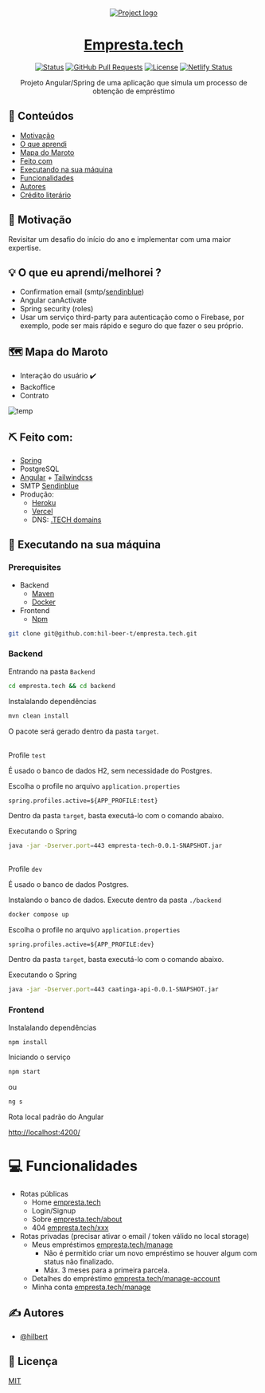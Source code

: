 <br>

<p align="center">
  <a href="" rel="noopener">
 <img src="https://user-images.githubusercontent.com/52302576/192434506-25f89576-c7dd-4ffd-bb8f-93e84fb4b839.png" alt="Project logo"></a>
</p>
<h1 align="center"><a href="https://empresta.tech/">Empresta.tech</a></h1>

<div align="center">

[![Status](https://img.shields.io/badge/status-active-success.svg)]()
[![GitHub Pull Requests](https://img.shields.io/github/issues-pr/hil-beer-t/caatinga-api.svg)](https://github.com/hil-beer-t/caatinga-api/pulls)
[![License](https://img.shields.io/badge/license-MIT-blue.svg)](LICENSE.md)
[![Netlify Status](https://api.netlify.com/api/v1/badges/ed9f5d44-3832-47b1-9d42-0d39cd76699c/deploy-status)](https://app.netlify.com/sites/caatinga/deploys)

</div>

<p align="center"> Projeto Angular/Spring de uma aplicação que simula um processo de obtenção de empréstimo
    <br> 
</p>

## 📝 Conteúdos

- [Motivação](#problem_statement)
- [O que aprendi](#idea)
- [Mapa do Maroto](#map)
- [Feito com](#tech_stack)
- [Executando na sua máquina](#exec)
- [Funcionalidades](#func)
- [Autores](#authors)
- [Crédito literário](#credits)

## 🧐 Motivação <a name = "problem_statement"></a>

Revisitar um desafio do início do ano e implementar com uma maior expertise.

## 💡 O que eu aprendi/melhorei ? <a name = "idea"></a>

- Confirmation email (smtp/[sendinblue](https://www.sendinblue.com/))
- Angular canActivate
- Spring security (roles)
- Usar um serviço third-party para autenticação como o Firebase, por exemplo, pode ser mais rápido e seguro do que fazer o seu próprio.

## 🗺️ Mapa do Maroto <a name = "map"></a>

- Interação do usuário ✔️
- Backoffice
- Contrato

![temp](https://user-images.githubusercontent.com/52302576/185675366-7f9e4d43-6d81-46cd-8ad9-3480f8abe170.png)

## ⛏️ Feito com: <a name = "tech_stack"></a>

- [Spring](https://spring.io/)
- PostgreSQL
- [Angular](https://angular.io/) + [Tailwindcss](https://tailwindcss.com/)
- SMTP [Sendinblue](https://www.sendinblue.com/)
- Produção:
  - [Heroku](heroku.com)
  - [Vercel](https://vercel.com)
  - DNS: [.TECH domains](https://get.tech/)

## 🏁 Executando na sua máquina <a name = "exec"></a>

### Prerequisites

- Backend
  - [Maven](https://maven.apache.org/download.cgi)
  - [Docker](https://docs.docker.com/get-docker/)
- Frontend
  - [Npm](https://www.npmjs.com/package/download)

```bash
git clone git@github.com:hil-beer-t/empresta.tech.git
```

### Backend

Entrando na pasta `Backend`

```bash
cd empresta.tech && cd backend
```

Instalalando dependências

```bash
mvn clean install
```

O pacote será gerado dentro da pasta `target`.

<br> Profile `test`

É usado o banco de dados H2, sem necessidade do Postgres.

Escolha o profile no arquivo `application.properties`

```
spring.profiles.active=${APP_PROFILE:test}
```

Dentro da pasta `target`, basta executá-lo com o comando abaixo.

Executando o Spring

```bash
java -jar -Dserver.port=443 empresta-tech-0.0.1-SNAPSHOT.jar
```

<br> Profile `dev`

É usado o banco de dados Postgres.

Instalando o banco de dados. Execute dentro da pasta `./backend`

```bash
docker compose up
```

Escolha o profile no arquivo `application.properties`

```
spring.profiles.active=${APP_PROFILE:dev}
```

Dentro da pasta `target`, basta executá-lo com o comando abaixo.

Executando o Spring

```bash
java -jar -Dserver.port=443 caatinga-api-0.0.1-SNAPSHOT.jar
```

### Frontend

Instalalando dependências

```bash
npm install
```

Iniciando o serviço

```bash
npm start
```

ou

```bash
ng s
```

Rota local padrão do Angular

[http://localhost:4200/](http://localhost:4200/)

# 💻 Funcionalidades <a name = "funcs"></a>

- Rotas públicas
  - Home [empresta.tech](https://empresta.tech)
  - Login/Signup
  - Sobre [empresta.tech/about](https://empresta.tech/about)
  - 404 [empresta.tech/xxx](https://empresta.tech/xxx)
- Rotas privadas (precisar ativar o email / token válido no local storage)
  - Meus empréstimos [empresta.tech/manage](https://empresta.tech/manage)
    - Não é permitido criar um novo empréstimo se houver algum com status não finalizado.
    - Máx. 3 meses para a primeira parcela.
  - Detalhes do empréstimo [empresta.tech/manage-account](https://empresta.tech/manage-account)
  - Minha conta [empresta.tech/manage](https://empresta.tech/manage)

## ✍️ Autores <a name = "authors"></a>

- [@hilbert](https://github.com/hil-beer-t)

## 📖 Licença

[MIT](#LICENCE)
